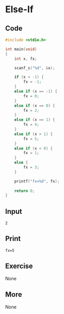 # Else-If

## Code

```C
#include <stdio.h>

int main(void)
{
	int x, fx;

	scanf_s("%d", &x);

	if (x < -1) {
		fx = -1;
	}
	else if (x == -1) {
		fx = 0;
	}
	else if (x == 0) {
		fx = 2;
	}
	else if (x == 1) {
		fx = 4;
	}
	else if (x > 1) {
		fx = 5;
	}
	else if (x < 0) {
		fx = 1;
	}
	else {
		fx = 3;
	}

	printf("fx=%d", fx);
	
	return 0;
}
```

## Input

`2`

## Print

`fx=5`

## Exercise

None

## More

None
